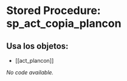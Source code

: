 # Stored Procedure: sp_act_copia_plancon

## Usa los objetos:
- [[act_plancon]]

*No code available.*
